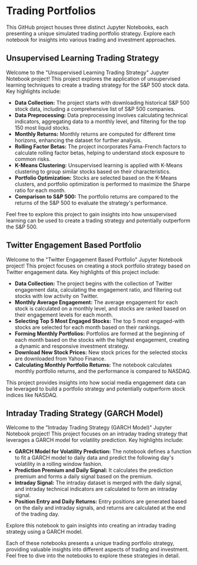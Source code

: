 # Trading Portfolios

This GitHub project houses three distinct Jupyter Notebooks, each presenting a unique simulated trading portfolio strategy. Explore each notebook for insights into various trading and investment approaches.

## Unsupervised Learning Trading Strategy

Welcome to the "Unsupervised Learning Trading Strategy" Jupyter Notebook project! This project explores the application of unsupervised learning techniques to create a trading strategy for the S&P 500 stock data. Key highlights include:

- **Data Collection:** The project starts with downloading historical S&P 500 stock data, including a comprehensive list of S&P 500 companies.
- **Data Preprocessing:** Data preprocessing involves calculating technical indicators, aggregating data to a monthly level, and filtering for the top 150 most liquid stocks.
- **Monthly Returns:** Monthly returns are computed for different time horizons, enhancing the dataset for further analysis.
- **Rolling Factor Betas:** The project incorporates Fama-French factors to calculate rolling factor betas, helping to understand stock exposure to common risks.
- **K-Means Clustering:** Unsupervised learning is applied with K-Means clustering to group similar stocks based on their characteristics.
- **Portfolio Optimization:** Stocks are selected based on the K-Means clusters, and portfolio optimization is performed to maximize the Sharpe ratio for each month.
- **Comparison to S&P 500:** The portfolio returns are compared to the returns of the S&P 500 to evaluate the strategy's performance.

Feel free to explore this project to gain insights into how unsupervised learning can be used to create a trading strategy and potentially outperform the S&P 500.

## Twitter Engagement Based Portfolio

Welcome to the "Twitter Engagement Based Portfolio" Jupyter Notebook project! This project focuses on creating a stock portfolio strategy based on Twitter engagement data. Key highlights of this project include:

- **Data Collection:** The project begins with the collection of Twitter engagement data, calculating the engagement ratio, and filtering out stocks with low activity on Twitter.
- **Monthly Average Engagement:** The average engagement for each stock is calculated on a monthly level, and stocks are ranked based on their engagement levels for each month.
- **Selecting Top 5 Most Engaged Stocks:** The top 5 most engaged-with stocks are selected for each month based on their rankings.
- **Forming Monthly Portfolios:** Portfolios are formed at the beginning of each month based on the stocks with the highest engagement, creating a dynamic and responsive investment strategy.
- **Download New Stock Prices:** New stock prices for the selected stocks are downloaded from Yahoo Finance.
- **Calculating Monthly Portfolio Returns:** The notebook calculates monthly portfolio returns, and the performance is compared to NASDAQ.

This project provides insights into how social media engagement data can be leveraged to build a portfolio strategy and potentially outperform stock indices like NASDAQ.

## Intraday Trading Strategy (GARCH Model)

Welcome to the "Intraday Trading Strategy (GARCH Model)" Jupyter Notebook project! This project focuses on an intraday trading strategy that leverages a GARCH model for volatility prediction. Key highlights include:

- **GARCH Model for Volatility Prediction:** The notebook defines a function to fit a GARCH model to daily data and predict the following day's volatility in a rolling window fashion.
- **Prediction Premium and Daily Signal:** It calculates the prediction premium and forms a daily signal based on the premium.
- **Intraday Signal:** The intraday dataset is merged with the daily signal, and intraday technical indicators are calculated to form an intraday signal.
- **Position Entry and Daily Returns:** Entry positions are generated based on the daily and intraday signals, and returns are calculated at the end of the trading day.

Explore this notebook to gain insights into creating an intraday trading strategy using a GARCH model.

Each of these notebooks presents a unique trading portfolio strategy, providing valuable insights into different aspects of trading and investment. Feel free to dive into the notebooks to explore these strategies in detail.
